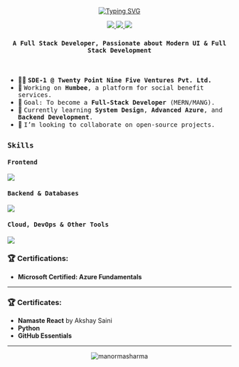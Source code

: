 <p align="center">
  <a href="https://git.io/typing-svg"><img src="https://readme-typing-svg.demolab.com?font=Fira+Code&weight=700&size=25&pause=1000&color=F70000&background=00000000&center=true&vCenter=true&width=435&lines=Hi+%F0%9F%91%8B%2C+I'm+Manorma+Sharma;Passionate+Fullstack+Developer;" alt="Typing SVG" /></a>
</p>

<p align="center">
  <a href="https://linkedin.com/in/manorma-sharma">
    <img src="https://img.shields.io/badge/LinkedIn-0077B5?style=for-the-badge&logo=linkedin&logoColor=white" />
  </a>
  <a href="https://manormasharma.github.io/Portfolio">
    <img src="https://img.shields.io/badge/Portfolio-255E63?style=for-the-badge&logo=react&logoColor=white" />
  </a>
  <a href="mailto:mannuu0501@gmail.com">
    <img src="https://img.shields.io/badge/Email-D14836?style=for-the-badge&logo=gmail&logoColor=white" />
  </a>
</p>


### <p align="center"><h4 align="center"><samp> A Full Stack Developer, Passionate about Modern UI & Full Stack Development </samp></h4></p>

<div>
  <br>

- 👩‍💻 <samp><b>SDE-1 @ Twenty Point Nine Five Ventures Pvt. Ltd.</b>
- 🚀 <samp>Working on **Humbee**, a platform for social benefit services.
- 🎯 <samp>Goal: To become a **Full-Stack Developer** (MERN/MANG).
- 🌱 <samp>Currently learning **System Design**, **Advanced Azure**, and **Backend Development**.
- 👯 <samp>I’m looking to collaborate on open-source projects.
</div>

##
<h3><b><samp>Skills</samp></b></h3>

<h4><b><samp>Frontend</samp></b></h4>

![](https://skillicons.dev/icons?i=react,js,ts,html,css,tailwind,bootstrap,scss,mui&perline=18)

<h4><b><samp>Backend & Databases</samp></b></h4>

![](https://skillicons.dev/icons?i=nodejs,express,mongodb,postgresql&perline=18)

<h4><b><samp>Cloud, DevOps & Other Tools</samp></b></h4>

![](https://skillicons.dev/icons?i=azure,docker,git,github,bitbucket,python,firebase,wordpress&perline=18)


### 🏆 Certifications:

- **Microsoft Certified: Azure Fundamentals**

---

### 🏆 Certificates:


- **Namaste React** by Akshay Saini
- **Python**
- **GitHub Essentials**

---

<p align="center">
  <img src="https://komarev.com/ghpvc/?username=manormasharma&label=Profile%20views&color=0e75b6&style=flat" alt="manormasharma" />
</p>

